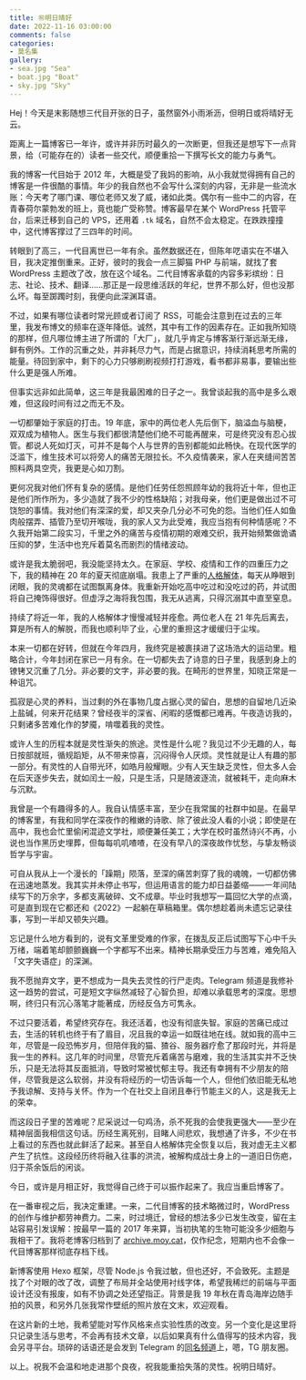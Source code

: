 ```yaml
---
title: ㊗明日晴好
date: 2022-11-16 03:00:00
comments: false
categories:
- 莫名集
gallery:
- sea.jpg "Sea"
- boat.jpg "Boat"
- sky.jpg "Sky"
---
```


Hej！今天是末影随想三代目开张的日子，虽然窗外小雨淅沥，但明日或将晴好无云。

距离上一篇博客已一年许，或许并非历时最久的一次断更，但我还是想写下一点背景，给（可能存在的）读者一些交代，顺便重拾一下撰写长文的能力与勇气。

<!-- more -->

我的博客一代目始于 2012 年，大概是受了我妈的影响，从小我就觉得拥有自己的博客是一件很酷的事情。年少的我自然也不会写什么深刻的内容，无非是一些流水账：今天考了哪门课、哪位老师又发了威，诸如此类。偶尔有一些中二的内容，在青春荷尔蒙勃发的班上，竟也能广受称赞。博客最早在某个 WordPress 托管平台，后来迁移到自己的 VPS，还用着 `.tk` 域名，自然不会太稳定。在跌跌撞撞中，这代博客撑过了三四年的时间。

转眼到了高三，一代目离世已一年有余。虽然数据还在，但陈年呓语实在不堪入目，我决定推倒重来。正好，彼时的我会一点三脚猫 PHP 与前端，就找了套 WordPress 主题改了改，放在这个域名。二代目博客承载的内容多彩缤纷：日志、社论、技术、翻译……那正是一段思维活跃的年纪，世界不那么好，但也没那么坏。每至踯躅时刻，我便向此深渊耳语。

不过，如果有哪位读者时常光顾或者订阅了 RSS，可能会注意到在过去的三年里，我发布博文的频率在逐年降低。诚然，其中有工作的因素存在。正如我所知晓的那样，但凡哪位博主进了所谓的「大厂」，就几乎肯定与博客渐行渐远渐无缘，鲜有例外。工作的沉重之处，并非耗尽力气，而是占据意识，持续消耗思考所需的能量。待回到家中，剩下的心力只够刷刷视频打打游戏，看书都非易事，要输出些什么更是强人所难。

但事实远非如此简单，这三年是我最困难的日子之一。我曾谈起我的高中是多么艰难，但这段时间有过之而无不及。

一切都肇始于家庭的打击。19 年底，家中的两位老人先后倒下，脑溢血与脑梗，双双成为植物人。医生与我们都很清楚他们绝不可能再醒来，可是终究没有忍心拔管。都说人死如灯灭，可并不是每个人与世界的告别都能如此畅快。在现代医学的泛滥下，维生技术可以将旁人的痛苦无限拉长。不久疫情袭来，家人在夹缝间苦苦照料两具空壳，我更是心如刀割。

更何况我对他们怀有复杂的感情。是他们任劳任怨照顾年幼的我将近十年，但也正是他们所作所为，多少造就了我不少的性格缺陷；对我母亲，他们更是做出过不可饶恕的事情。我对他们有深深的爱，却又夹杂几分必不可免的怨。当他们任人如鱼肉般摆弄、插管乃至切开喉咙，我的家人又为此受难，我应当抱有何种情感呢？不久我开始第二段实习，千里之外的痛苦与疫情初期的艰难交织，我开始频繁做诡谲压抑的梦，生活中也充斥着莫名而剧烈的情绪波动。

或许是我太脆弱吧，我没能坚持太久。在家庭、学校、疫情和工作的四重压力之下，我的精神在 20 年的夏天彻底崩塌。我患上了严重的[人格解体](https://www.mayoclinic.org/zh-hans/diseases-conditions/depersonalization-derealization-disorder/symptoms-causes/syc-20352911)，每天从睁眼到闭眼，我的灵魂都在试图飘离身体。我重新开始吃高中吃过和没吃过的药，并试图将自己掩饰得很好。但虚浮之海将我包围，我无从逃离，只得沉溺其中直至窒息。

持续了将近一年，我的人格解体才慢慢减轻并痊愈。两位老人在 21 年先后离去，算是所有人的解脱，而我也顺利毕了业，心里的重担这才缓缓归于尘埃。

本来一切都在好转，但就在今年四月，我终究是被裹挟进了这场浩大的运动里。粗略合计，今年封闭在家已一月有余。在一切都失去了诗意的日子里，我感到身上的镣铐又沉重了几分。非必要的文字，非必要的我。在畸形的世界里，知晓正常是一种诅咒。

孤寂是心灵的养料，当过剩的外在事物几度占据心灵的留白，思想的自留地几近染上盐碱，何来开花结果？曾经夜半的深省、闲暇的感慨都已难再。午夜造访我的，只剩诸多苦难化作的梦魇，啃噬着我的灵性。

或许人生的历程本就是灵性渐失的旅途。灵性是什么呢？我见过不少无趣的人，每日按部就班，循规蹈矩，从不带来惊喜，沉闷得令人厌烦。灵性就是让人有趣的那一部分。有灵性的人自带光环，如皓月般耀眼。少有人天生缺乏灵性，但太多人会在后天逐步失去，就如闰土一般，只是生活，只是随波逐流，就被耗干，走向麻木与沉默。

我曾是一个有趣得多的人。我自认情感丰富，至少在我常属的社群中如是。在最早的博客里，有我和同学在深夜作的稚嫩的诗歌、除了彼此没人看的小说；即使是在高中，我也会忙里偷闲混迹文学社，顺便兼任美工；大学在校时虽然诗兴不再，小说也当作黑历史埋葬，但每每叽叽喳喳，在没有早八的深夜故作忧愁，与挚友畅谈哲学与宇宙。

可自从我从上一个漫长的「躁期」陨落，至深的痛苦刺穿了我的魂魄，一切都仿佛在迅速地蒸发。我其实并未停止书写，但运用语言的能力却日益萎缩——一年间陆续写下的万余字，多都支离破碎、文不成章。毕业时我想写一篇回忆大学的点滴，可是直到现在它都还和《2022》一起躺在草稿箱里。偶尔想趁着尚未遗忘记录往事，写到一半却又顿失兴趣。

忘记是什么地方看到的，说有文革里受难的作家，在拨乱反正后试图写下心中千头万绪，端着笔却颤颤巍巍一个字都写不出来。精神长期承受压力与苦难，难免陷入「文字失语症」的深渊。

我不愿抛弃文字，更不想成为一具失去灵性的行尸走肉。Telegram 频道是我修补这一趋势的尝试，可是短文字纵然减轻了心智负担，却难以承载思考的深度。思想啊，终归只有沉心落笔才能著成，历经反刍方可隽永。

不过只要活着，希望终究存在。我还活着，也没有彻底失智。家庭的苦痛已成过去，生活的转机也终于有了眉目，况且我的幸运一如既往地在线。就如我的高中三年，尽管是一段恐怖岁月，但陪伴我的猫、猹谷、服务器疗愈了那段时光，并将是我一生的养料。这几年的时间里，尽管充斥着痛苦与磨难，我的生活其实并不乏快乐，只是无法将其反面抵消，导致时常被忧郁主导。我还有幸拥有不少朋友的陪伴，尽管我是这么软弱，并没有将经历的一切告诉每一个人，但他们依旧能无私地予我谅解、支持与关怀。作为一个在社交上自闭且奉行节能主义的人，这是我无上的荣幸。

而这段日子里的苦难呢？尼采说过一句鸡汤，杀不死我的会使我更强大——至少在精神层面我相信这句话。历经生离死别，目睹人间悲欢，我想通了许多，不少在书上看过的东西也就此鲜活了起来。甚至自人格解体完全恢复以后，我对虚无主义都产生了抗性。这段经历终将融入往事的洪流，被解构成战士身上的一道旧日伤疤，归于茶余饭后的闲谈。

今日，或许是月相正好，我觉得自己终于可以振作起来了。我应当重启博客了。

在一番审视之后，我决定重建。一来，二代目博客的技术略微过时，WordPress 的创作与维护都劳神费力。二来，时过境迁，曾经的想法多少已发生改变，留在主站容易引发误解：按最早一篇的 2017 年来算，当初执笔的生物可能没多少细胞与我相干了。我将老博客归档到了 [archive.moy.cat](https://archive.moy.cat/)，仅作纪念，短期内也不会像一代目博客那样彻底存档下线。

新博客使用 Hexo 框架，尽管 Node.js 令我过敏，但也还好，不会致死。主题是找了个对眼的改了改，调整了布局并全站使用衬线字体，希望我稀烂的前端与平面设计还没有报废，如有不协调之处还望指正。背景是我 19 年秋在青岛海岸边随手拍的风景，和另外几张我常作壁纸的照片放在文末，欢迎观看。

在这片新的土地，我希望能对写作风格来点实验性质的改变。另一个变化是这里将只记录生活与思考，不会再有技术文章，以后如果真有什么值得写的技术内容，我会另寻平台。琐碎的话语还是会发到 Telegram 的[同名频道](https://t.me/moycat_official)上，嗯，TG 朋友圈。

以上。祝我不会温和地走进那个良夜，祝我能重拾失落的灵性。祝明日晴好。
